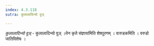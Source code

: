 ```yaml
---
index: 4.3.118
sutra: कुलालादिभ्यो वुञ्

---
```

_कुलालादिभ्यो वुञ्_ - कुलालादिभ्यो वुञ् ।तेन कृते संज्ञाया॑मिति शेषपूरणम् । वारुडकमिति । वरुडो जातिविशेषः । 